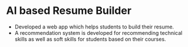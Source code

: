 # AI based Resume Builder
* Developed a web app which helps students to build their resume.
* A recommendation system is developed for recommending technical skills as well as soft skills for students based on their courses. 
